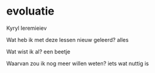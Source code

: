# evoluatie
Kyryl Ieremieiev

Wat heb ik met deze lessen nieuw geleerd?
alles

Wat wist ik al?
een beetje

Waarvan zou ik nog meer willen weten?
iets wat nuttig is

